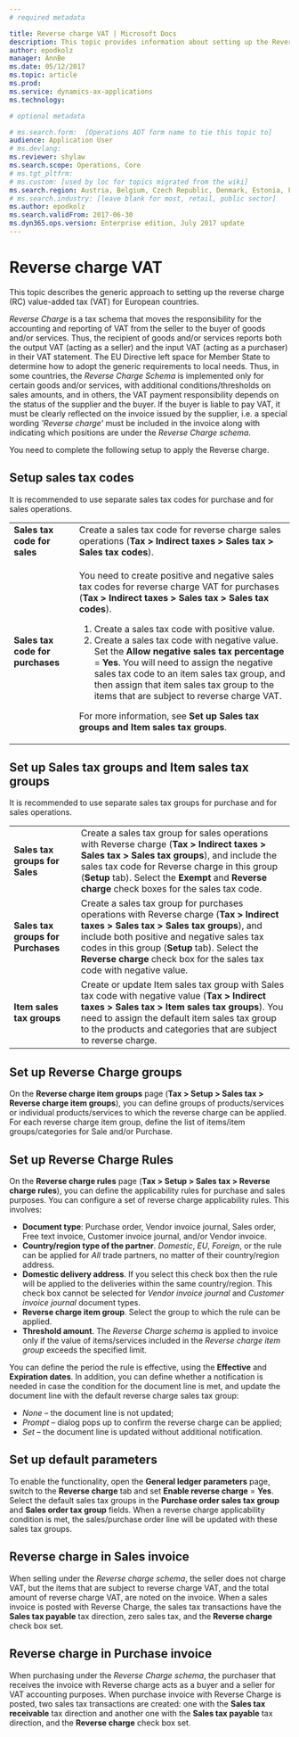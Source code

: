 ```yaml
---
# required metadata

title: Reverse charge VAT | Microsoft Docs
description: This topic provides information about setting up the Reverse Charge (RC) value-added tax (VAT) for European countries.
author: epodkolz 
manager: AnnBe
ms.date: 05/12/2017
ms.topic: article
ms.prod: 
ms.service: dynamics-ax-applications
ms.technology: 

# optional metadata

# ms.search.form:  [Operations AOT form name to tie this topic to]
audience: Application User
# ms.devlang: 
ms.reviewer: shylaw
ms.search.scope: Operations, Core
# ms.tgt_pltfrm: 
# ms.custom: [used by loc for topics migrated from the wiki]
ms.search.region: Austria, Belgium, Czech Republic, Denmark, Estonia, Finland, France, Germany, Hungary, Ireland, Italy, Latvia, Lithuania, Netherlands, Poland, Spain, Sweden, United Kingdom
# ms.search.industry: [leave blank for most, retail, public sector]
ms.author: epodkolz
ms.search.validFrom: 2017-06-30
ms.dyn365.ops.version: Enterprise edition, July 2017 update
---
```


# Reverse charge VAT
This topic describes the generic approach to setting up the reverse charge (RC) value-added tax (VAT) for European countries.

*Reverse Charge* is a tax schema that moves the responsibility for the accounting and reporting of VAT from the seller to the buyer of goods and/or services. Thus, the recipient of goods and/or services reports both the output VAT (acting as a seller) and the input VAT (acting as a purchaser) in their VAT statement.
The EU Directive left space for Member State to determine how to adopt the generic requirements to local needs. Thus, in some countries, the *Reverse Charge Schema* is implemented only for certain goods and/or services, with additional conditions/thresholds on sales amounts, and in others, the VAT payment responsibility depends on the status of the supplier and the buyer. If the buyer is liable to pay VAT, it must be clearly reflected on the invoice issued by the supplier, i.e. a special wording *'Reverse charge'* must be included in the invoice along with indicating which positions are under the *Reverse Charge schema*. 

You need to complete the following setup to apply the Reverse charge.

## Setup sales tax codes
It is recommended to use separate sales tax codes for purchase and for sales operations.

<table>
<tr>
<td><strong>Sales tax code for sales</strong>
</td>
<td>Create a sales tax code for reverse charge sales operations (<strong>Tax > Indirect taxes > Sales tax > Sales tax codes</strong>).
</td>
</tr>
<tr>
<td><strong>Sales tax code for purchases</strong>
</td>
<td><p>You need to create positive and negative sales tax codes for reverse charge VAT for purchases (<strong>Tax > Indirect taxes > Sales tax > Sales tax codes</strong>).</p>
<ol>
<li>Create a sales tax code with positive value.</li>
<li>Create a sales tax code with negative value. Set the <strong>Allow negative sales tax percentage</strong> = <strong>Yes</strong>.
You will need to assign the negative sales tax code to an item sales tax group, and then assign that item sales tax group to the items that are subject to reverse charge VAT.</li>
</ol>
<p>For more information, see <strong>Set up Sales tax groups and Item sales tax groups</strong>.</p>
</td>
</tr>
</table>

## Set up Sales tax groups and Item sales tax groups
It is recommended to use separate sales tax groups for purchase and for sales operations.

<table>
<tr>
<td><strong>Sales tax groups for Sales</strong></td>
<td>Create a sales tax group for sales operations with Reverse charge (<strong>Tax > Indirect taxes > Sales tax > Sales tax groups</strong>), and include the sales tax code for Reverse charge in this group (<strong>Setup</strong> tab). Select the <strong>Exempt</strong> and <strong>Reverse charge</strong> check boxes for the sales tax code.</td>
</tr>
<tr>
<td><strong>Sales tax groups for Purchases</strong></td>
<td>Create a sales tax group for purchases operations with Reverse charge (<strong>Tax > Indirect taxes > Sales tax > Sales tax groups</strong>), and include both positive and negative sales tax codes in this group (<strong>Setup</strong> tab). Select the <strong>Reverse charge</strong> check box for the sales tax code with negative value.</td>
</tr>
<tr>
<td><strong>Item sales tax groups</strong></td>
<td>Create or update Item sales tax group with Sales tax code with negative value (<strong>Tax > Indirect taxes > Sales tax > Item sales tax groups</strong>). You need to assign the default item sales tax group to the products and categories that are subject to reverse charge.</td>
</tr>
</table>

## Set up Reverse Charge groups
On the **Reverse charge item groups** page (**Tax > Setup > Sales tax > Reverse charge item groups**), you can define groups of products/services or individual products/services to which the reverse charge can be applied. For each reverse charge item group, define the list of items/item groups/categories for Sale and/or Purchase.

## Set up Reverse Charge Rules
On the **Reverse charge rules** page (**Tax > Setup > Sales tax > Reverse charge rules**), you can define the applicability rules for purchase and sales purposes. You can configure a set of reverse charge applicability rules. This involves: 
- **Document type**: Purchase order, Vendor invoice journal, Sales order, Free text invoice, Customer invoice journal, and/or Vendor invoice.
- **Country/region type of the partner**. *Domestic*, *EU*, *Foreign*, or the rule can be applied for *All* trade partners, no matter of their country/region address.
- **Domestic delivery address**. If you select this check box then the rule will be applied to the deliveries within the same country/region. This check box cannot be selected for *Vendor invoice journal* and *Customer invoice journal* document types.
- **Reverse charge item group**. Select the group to which the rule can be applied.
- **Threshold amount**. The *Reverse Charge schema* is applied to invoice only if the value of items/services included in the *Reverse charge item group* exceeds the specified limit.

You can define the period the rule is effective, using the **Effective** and **Expiration dates**. In addition, you can define whether a notification is needed in case the condition for the document line is met, and update the document line with the default reverse charge sales tax group:
- *None* – the document line is not updated;
- *Prompt* – dialog pops up to confirm the reverse charge can be applied;
- *Set* – the document line is updated without additional notification.

## Set up default parameters
To enable the functionality, open the **General ledger parameters** page, switch to the **Reverse charge** tab and set **Enable reverse charge** = **Yes**.
Select the default sales tax groups in the **Purchase order sales tax group** and **Sales order tax group** fields. When a reverse charge applicability condition is met, the sales/purchase order line will be updated with these sales tax groups.

## Reverse charge in Sales invoice
When selling under the *Reverse charge schema*, the seller does not charge VAT, but the items that are subject to reverse charge VAT, and the total amount of reverse charge VAT, are noted on the invoice.
When a sales invoice is posted with Reverse Charge, the sales tax transactions have the **Sales tax payable** tax direction, zero sales tax, and the **Reverse charge** check box set.

## Reverse charge in Purchase invoice
When purchasing under the *Reverse Charge schema*, the purchaser that receives the invoice with Reverse charge acts as a buyer and a seller for VAT accounting purposes.
When purchase invoice with Reverse Charge is posted, two sales tax transactions are created: one with the **Sales tax receivable** tax direction and another one with the **Sales tax payable** tax direction, and the **Reverse charge** check box set.
